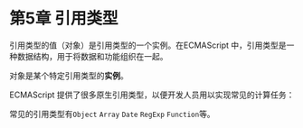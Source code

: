 # 第5章 引用类型

引用类型的值（对象）是引用类型的一个实例。在ECMAScript 中，引用类型是一种数据结构，用于将数据和功能组织在一起。

对象是某个特定引用类型的**实例**。

ECMAScript 提供了很多原生引用类型，以便开发人员用以实现常见的计算任务：

常见的引用类型有`Object` `Array` `Date` `RegExp` `Function`等。
